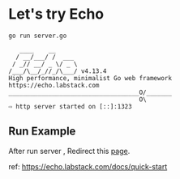 # Let's try Echo

```shell
go run server.go

   ____    __
  / __/___/ /  ___
 / _// __/ _ \/ _ \
/___/\__/_//_/\___/ v4.13.4
High performance, minimalist Go web framework
https://echo.labstack.com
____________________________________O/_______
                                    O\
⇨ http server started on [::]:1323
```

## Run Example

After run server , Redirect this [page](http://localhost:1323/).

ref: https://echo.labstack.com/docs/quick-start